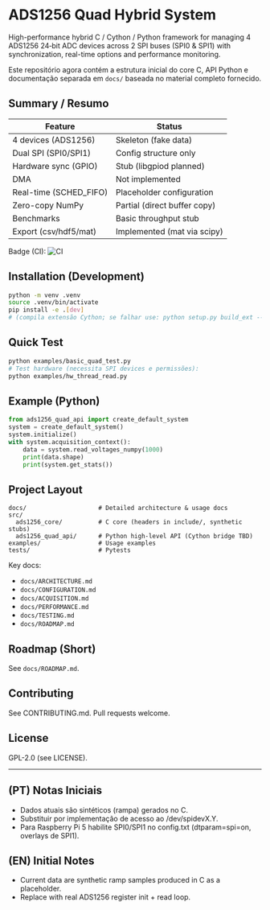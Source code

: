 # ADS1256 Quad Hybrid System

High-performance hybrid C / Cython / Python framework for managing 4 ADS1256 24‑bit ADC devices across 2 SPI buses (SPI0 & SPI1) with synchronization, real-time options and performance monitoring.

Este repositório agora contém a estrutura inicial do core C, API Python e documentação separada em `docs/` baseada no material completo fornecido.

## Summary / Resumo

| Feature | Status |
|---------|--------|
| 4 devices (ADS1256) | Skeleton (fake data) |
| Dual SPI (SPI0/SPI1) | Config structure only |
| Hardware sync (GPIO) | Stub (libgpiod planned) |
| DMA | Not implemented |
| Real-time (SCHED_FIFO) | Placeholder configuration |
| Zero-copy NumPy | Partial (direct buffer copy) |
| Benchmarks | Basic throughput stub |
| Export (csv/hdf5/mat) | Implemented (mat via scipy) |

Badge (CI): ![CI](https://github.com/pedroseabra27/ads1256-quad-hybrid/actions/workflows/ci.yml/badge.svg)

## Installation (Development)

```bash
python -m venv .venv
source .venv/bin/activate
pip install -e .[dev]
# (compila extensão Cython; se falhar use: python setup.py build_ext --inplace)
```

## Quick Test

```bash
python examples/basic_quad_test.py
# Test hardware (necessita SPI devices e permissões):
python examples/hw_thread_read.py
```

## Example (Python)

```python
from ads1256_quad_api import create_default_system
system = create_default_system()
system.initialize()
with system.acquisition_context():
    data = system.read_voltages_numpy(1000)
    print(data.shape)
    print(system.get_stats())
```

## Project Layout

```
docs/                    # Detailed architecture & usage docs
src/
  ads1256_core/          # C core (headers in include/, synthetic stubs)
  ads1256_quad_api/      # Python high-level API (Cython bridge TBD)
examples/                # Usage examples
tests/                   # Pytests
```

Key docs:
* `docs/ARCHITECTURE.md`
* `docs/CONFIGURATION.md`
* `docs/ACQUISITION.md`
* `docs/PERFORMANCE.md`
* `docs/TESTING.md`
* `docs/ROADMAP.md`

## Roadmap (Short)

See `docs/ROADMAP.md`.

## Contributing

See CONTRIBUTING.md. Pull requests welcome.

## License

GPL-2.0 (see LICENSE).

---

## (PT) Notas Iniciais
- Dados atuais são sintéticos (rampa) gerados no C.
- Substituir por implementação de acesso ao /dev/spidevX.Y.
- Para Raspberry Pi 5 habilite SPI0/SPI1 no config.txt (dtparam=spi=on, overlays de SPI1).

## (EN) Initial Notes
- Current data are synthetic ramp samples produced in C as a placeholder.
- Replace with real ADS1256 register init + read loop.
